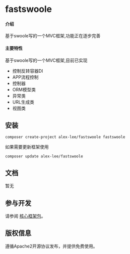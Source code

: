 # fastswoole

#### 介绍
基于swoole写的一个MVC框架,功能正在逐步完善

#### 主要特性

基于swoole写的一个MVC框架,目前已实现
* 控制反转容器DI
* APP流程控制
* 控制器
* ORM模型类
* 异常类
* URL生成类
* 视图类


## 安装

~~~
composer create-project alex-lee/fastswoole fastswoole
~~~

如果需要更新框架使用
~~~
composer update alex-lee/fastswoole
~~~

## 文档

暂无

## 参与开发

请参阅 [核心框架包](https://github.com/alex-lee/swooleframe)。

## 版权信息

遵循Apache2开源协议发布，并提供免费使用。


